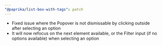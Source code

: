 ```yaml
---
"@paprika/list-box-with-tags": patch
---
```


- Fixed issue where the Popover is not dismissable by clicking outside after selecting an option 
- It will now refocus on the next element available, or the Filter input (if no options available) when selecting an option